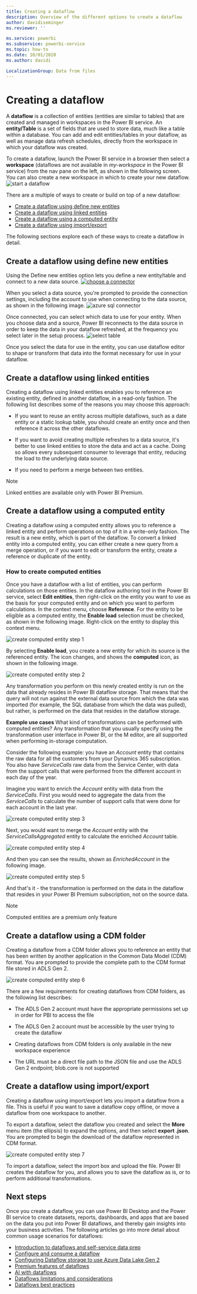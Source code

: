 ```yaml
---
title: Creating a dataflow
description: Overview of the different options to create a dataflow
author: davidiseminger
ms.reviewer: ''

ms.service: powerbi
ms.subservice: powerbi-service
ms.topic: how-to
ms.date: 10/01/2020
ms.author: davidi

LocalizationGroup: Data from files
---
```

# Creating a dataflow
A **dataflow** is a collection of entities (entities are similar to tables) that are created and managed in workspaces in the Power BI service. An **entity/Table** is a set of fields that are used to store data, much like a table within a database. You can add and edit entities/tables in your dataflow, as well as manage data refresh schedules, directly from the workspace in which your dataflow was created.

To create a dataflow, launch the Power BI service in a browser then select a **workspace** (dataflows are not available in *my-workspace* in the Power BI service) from the nav pane on the left, as shown in the following screen. You can also create a new workspace in which to create your new dataflow.
![start a dataflow](media/dataflows-create/create-options.png)

There are a multiple of ways to create or build on top of a new dataflow:

* [Create a dataflow using define new entities](#create-a-dataflow-using-define-new-entities)
* [Create a dataflow using linked entities](#create-a-dataflow-using-linked-entities)
* [Create a dataflow using a computed entity](#create-a-dataflow-using-a-computed-entity)
* [Create a dataflow using import/export](#create-a-dataflow-using-importexport)

The following sections explore each of these ways to create a dataflow in detail.

## Create a dataflow using define new entities

Using the Define new entities option lets you define a new entity/table and connect to a new data source.
[ ![choose a connector](media/dataflows-create/create-connectors.png) ](media/dataflows-create/create-connectors.png#lightbox)

When you select a data source, you're prompted to provide the connection settings, including the account to use when connecting to the data source, as shown in the following image.
![azure sql connector](media/dataflows-create/azure-sql-connector.png)

Once connected, you can select which data to use for your entity. When you choose data and a source, Power BI reconnects to the data source in order to keep the data in your dataflow refreshed, at the frequency you select later in the setup process.
![select table](media/dataflows-create/choose-table.png)

Once you select the data for use in the entity, you can use dataflow editor to shape or transform that data into the format necessary for use in your dataflow. 

## Create a dataflow using linked entities

Creating a dataflow using linked entities enables you to reference an existing entity, defined in another dataflow, in a read-only fashion. The following list describes some of the reasons you may choose this approach:

* If you want to reuse an entity across multiple dataflows, such as a date entity or a static lookup table, you should create an entity once and then reference it across the other dataflows.

* If you want to avoid creating multiple refreshes to a data source, it's better to use linked entities to store the data and act as a cache. Doing so allows every subsequent consumer to leverage that entity, reducing the load to the underlying data source.

* If you need to perform a merge between two entities.

> [!NOTE]
> Linked entities are available only with Power BI Premium.

## Create a dataflow using a computed entity

Creating a dataflow using a computed entity allows you to reference a linked entity and perform operations on top of it in a write-only fashion. The result is a new entity, which is part of the dataflow. To convert a linked entity into a computed entity, you can either create a new query from a merge operation, or if you want to edit or transform the entity, create a reference or duplicate of the entity.

### How to create computed entities

Once you have a dataflow with a list of entities, you can perform calculations on those entities.
In the dataflow authoring tool in the Power BI service, select **Edit entities**, then right-click on the entity you want to use as the basis for your computed entity and on which you want to perform calculations. In the context menu, choose **Reference**.
For the entity to be eligible as a computed entity, the **Enable load** selection must be checked, as shown in the following image. Right-click on the entity to display this context menu.

![create computed entity step 1](media/dataflows-create/computed-entity-step-1.png)

By selecting **Enable load**, you create a new entity for which its source is the referenced entity. The icon changes, and shows the **computed** icon, as shown in the following image.

![create computed entity step 2](media/dataflows-create/computed-entity-step-2.png)

Any transformation you perform on this newly created entity is run on the data that already resides in Power BI dataflow storage. That means that the query will not run against the external data source from which the data was imported (for example, the SQL database from which the data was pulled), but rather, is performed on the data that resides in the dataflow storage.

**Example use cases**
What kind of transformations can be performed with computed entities? Any transformation that you usually specify using the transformation user interface in Power BI, or the M editor, are all supported when performing in-storage computation.

Consider the following example: you have an *Account* entity that contains the raw data for all the customers from your Dynamics 365 subscription. You also have *ServiceCalls* raw data from the Service Center, with data from the support calls that were performed from the different account in each day of the year.

Imagine you want to enrich the *Account* entity with data from the *ServiceCalls*.
First you would need to aggregate the data from the *ServiceCalls* to calculate the number of support calls that were done for each account in the last year.

![create computed entity step 3](media/dataflows-create/computed-entity-step-3.png)

Next, you would want to merge the *Account* entity with the *ServiceCallsAggregated* entity to calculate the enriched *Account* table.

![create computed entity step 4](media/dataflows-create/computed-entity-step-4.png)

And then you can see the results, shown as *EnrichedAccount* in the following image.

![create computed entity step 5](media/dataflows-create/computed-entity-step-5.png)

And that's it - the transformation is performed on the data in the dataflow that resides in your Power BI Premium subscription, not on the source data.

> [!NOTE]
> Computed entities are a premium only feature

## Create a dataflow using a CDM folder

Creating a dataflow from a CDM folder allows you to reference an entity that has been written by another application in the Common Data Model (CDM) format. You are prompted to provide the complete path to the CDM format file stored in ADLS Gen 2.

 ![create computed entity step 6](media/dataflows-create/attach-cdm.jpg)

There are a few requirements for creating dataflows from CDM folders, as the following list describes:

* The ADLS Gen 2 account must have the appropriate permissions set up in order for PBI to access the file

* The ADLS Gen 2 account must be accessible by the user trying to create the dataflow

* Creating dataflows from CDM folders is only available in the new workspace experience

* The URL must be a direct file path to the JSON file and use the ADLS Gen 2 endpoint; blob.core is not supported

## Create a dataflow using import/export

Creating a dataflow using import/export lets you import a dataflow from a file. This is useful if you want to save a dataflow copy offline, or move a dataflow from one workspace to another. 

To export a dataflow, select the dataflow you created and select the **More** menu item (the ellipsis) to expand the options, and then select **export .json**. You are prompted to begin the download of the dataflow represented in CDM format.

![create computed entity step 7](media/dataflows-create/export-dataflow.png)

To import a dataflow, select the import box and upload the file. Power BI creates the dataflow for you, and allows you to save the dataflow as is, or to perform additional transformations.

## Next steps

Once you create a dataflow, you can use Power BI Desktop and the Power BI service to create datasets, reports, dashboards, and apps that are based on the data you put into Power BI dataflows, and thereby gain insights into your business activities. The following articles go into more detail about common usage scenarios for dataflows:

* [Introduction to dataflows and self-service data prep](dataflows-introduction-self-service.md)
* [Configure and consume a dataflow](dataflows-configure-consume.md)
* [Configuring Dataflow storage to use Azure Data Lake Gen 2](dataflows-azure-data-lake-storage-integration.md)
* [Premium features of dataflows](dataflows-premium-features.md)
* [AI with dataflows](dataflows-machine-learning-integration.md)
* [Dataflows limitations and considerations](dataflows-features-limitations.md)
* [Dataflows best practices](dataflows-best-practices.md)